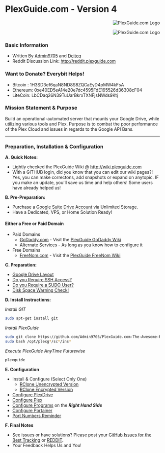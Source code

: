 # PlexGuide.com - Version 4

<p align="right">
  <img src="https://github.com/Admin9705/PlexGuide.com-The-Awesome-Plex-Server/blob/Version-4/scripts/plexguide.PNG" alt="PlexGuide.com Logo"/>
</p>

<p align="right">
  <img src="https://github.com/Admin9705/PlexGuide.com-The-Awesome-Plex-Server/blob/Version-4/scripts/plexguide-demo2.PNG" alt="PlexGuide.com Logo"/>
</p>

### Basic Information
- Written By [Admin9705](https://github.com/Admin9705) and [Deiteq](https://github.com/Deiteq)
- Reddit Discussion Link: http://reddit.plexguide.com

### Want to Donate? Everybit Helps!

- Bitcoin : 1H3SD3ef6qaN8ND8S8ZQCaEyD4pMW4kFsA
- Ethereum: 0xe40ED5eA14e20e7dc4595FdE195526d36308cF04
- LiteCoin: LbCDaq26N39TuUarBkrxTXNFjsNWds9Ktj

### Mission Statement & Purpose

Build an operational-automated server that mounts your Google Drive, while utilizing various tools and Plex.  Purpose is to combat the poor performance of the Plex Cloud and issues in regards to the Google API Bans.  
 
----------------------------------------------------------------------

### Preparation, Installation & Configuration 

**A. Quick Notes:**
- Lightly checked the PlexGuide Wiki @ http://wiki.plexguide.com
- With a GITHUB login, did you know that you can edit our wiki pages?! Yes, you can make correctons, add snapshots or expand on anytopic. IF you make an update, you'll save us time and help others! Some users have already helped us!

**B. Pre-Preparation:**
- Purchase a [Google Suite Drive Account](https://gsuite.google.com) via Unlimited Storage.
- Have a Dedicated, VPS, or Home Solution Ready!

#### Either a Free or Paid Domain
- Paid Domains
    - [GoDaddy.com](https://godaddy.com) - Visit the [PlexGuide GoDaddy Wiki](http://null)
    - Alternate Services - As long as you know how to configure it
- Free Domains
    - [FreeNom.com](https://freenom.com) - Visit the [PlexGuide FreeNom Wiki](http://null)
  
**C. Preparation:**
 - [Google Drive Layout](https://github.com/Admin9705/PlexGuide.com-The-Awesome-Plex-Server/wiki/Google-Drive-Layout)
 - [Do you Require SSH Access?](https://github.com/Admin9705/PlexGuide.com-The-Awesome-Plex-Server/wiki/Access-via-SSH)
 - [Do you Require a SUDO User?](https://github.com/Admin9705/PlexGuide.com-The-Awesome-Plex-Server/wiki/Creating-a-SUDO-User)
 - [Disk Space Warning Check!](https://github.com/Admin9705/PlexGuide.com-The-Awesome-Plex-Server/wiki/Disk-Check-Warning!)
 
**D. Install Instructions:**

*Install GIT*
```sh
sudo apt-get install git
```

*Install PlexGuide*
```sh
sudo git clone https://github.com/Admin9705/PlexGuide.com-The-Awesome-Plex-Server.git /opt/plexguide
sudo bash /opt/plexg*/sc*/ins*
```

*Execute PlexGuide AnyTime Futurewise*
```sh
plexguide
```
  
**E. Configuration**
 - Install & Configure (Select Only One)
   - [RClone Unencrypted Version](http://unrclone.plexguide.com)  
   - [RClone Encrypted Version](http://enrclone.plexguide.com)   
 - [Configure PlexDrive](http://plexdrive.plexguide.com)
 - [Configure Plex](http://plex.plexguide.com)
 - [Configure Programs](http://wiki.plexguide.com) on the ***Right Hand Side***
 - [Configure Portainer](http://portainer.plexguide.com)
 - [Port Numbers Reminder](https://github.com/Admin9705/PlexGuide.com-The-Awesome-Plex-Server/wiki/Port-Assignments)

**F. Final Notes**
- See issues or have solutions? Please post your [GitHub Issues for the Best Tracking](https://github.com/Admin9705/PlexGuide.com-The-Awesome-Plex-Server/issues) or [REDDIT](http://reddit.plexguide.com).  
- Your Feedback Helps Us and You!

